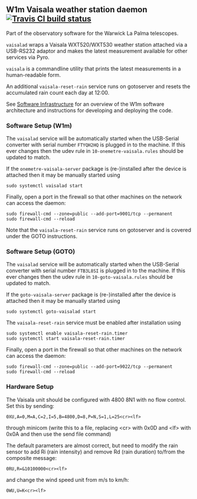 ## W1m Vaisala weather station daemon [![Travis CI build status](https://travis-ci.org/warwick-one-metre/vaisalad.svg?branch=master)](https://travis-ci.org/warwick-one-metre/vaisalad)

Part of the observatory software for the Warwick La Palma telescopes.

`vaisalad` wraps a Vaisala WXT520/WXT530 weather station attached via a USB-RS232 adaptor and
makes the latest measurement available for other services via Pyro.

`vaisala` is a commandline utility that prints the latest measurements in a human-readable form.

An additional `vaisala-reset-rain` service runs on gotoserver and resets the accumulated rain count each day at 12:00.

See [Software Infrastructure](https://github.com/warwick-one-metre/docs/wiki/Software-Infrastructure) for an overview of the W1m software architecture and instructions for developing and deploying the code.

### Software Setup (W1m)

The `vaisalad` service will be automatically started when the USB-Serial converter with serial number `FTYQH2HQ` is plugged in to the machine.
If this ever changes then the udev rule in `10-onemetre-vaisala.rules` should be updated to match.

If the `onemetre-vaisala-server` package is (re-)installed after the device is attached then it may be manually started using
```
sudo systemctl vaisalad start
```

Finally, open a port in the firewall so that other machines on the network can access the daemon:
```
sudo firewall-cmd --zone=public --add-port=9001/tcp --permanent
sudo firewall-cmd --reload
```

Note that the `vaisala-reset-rain` service runs on gotoserver and is covered under the GOTO instructions.

### Software Setup (GOTO)

The `vaisalad` service will be automatically started when the USB-Serial converter with serial number `FTB3L8SI` is plugged in to the machine.
If this ever changes then the udev rule in `10-goto-vaisala.rules` should be updated to match.

If the `goto-vaisala-server` package is (re-)installed after the device is attached then it may be manually started using
```
sudo systemctl goto-vaisalad start
```

The `vaisala-reset-rain` service must be enabled after installation using
```
sudo systemctl enable vaisala-reset-rain.timer
sudo systemctl start vaisala-reset-rain.timer
```

Finally, open a port in the firewall so that other machines on the network can access the daemon:
```
sudo firewall-cmd --zone=public --add-port=9022/tcp --permanent
sudo firewall-cmd --reload
```


### Hardware Setup

The Vaisala unit should be configured with 4800 8N1 with no flow control. Set this by sending:
```
0XU,A=0,M=A,C=2,I=5,B=4800,D=8,P=N,S=1,L=25<cr><lf>
```
through minicom (write this to a file, replacing &lt;cr&gt; with 0x0D and &lt;lf&gt; with 0x0A and then use the send file command)

The default parameters are almost correct, but need to modify the rain sensor to add Ri (rain intensity) and remove Rd (rain duration) to/from the composite message:
```
0RU,R=&10100000<cr><lf>
```

and change the wind speed unit from m/s to km/h:
```
0WU,U=K<cr><lf>
```
